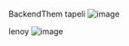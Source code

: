 BackendThem tapeli
![image](https://github.com/user-attachments/assets/617fe66b-b7cd-48cc-bba4-de6bb476f27b)

lenoy
![image](https://github.com/user-attachments/assets/596419d8-0fb9-4b1c-8054-dc2c0d12751a)

